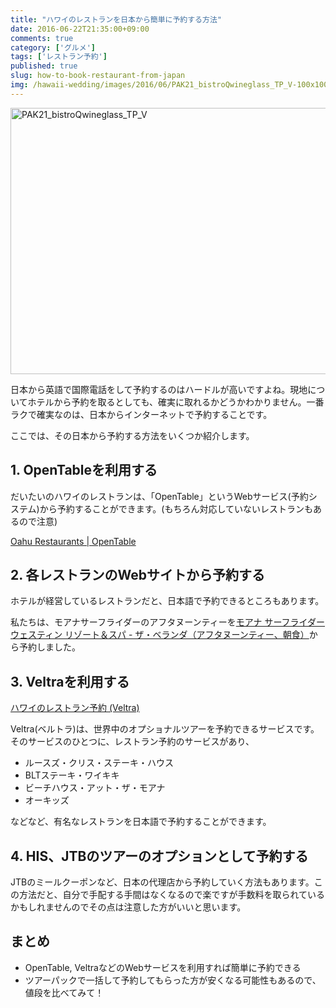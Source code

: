 ```yaml
---
title: "ハワイのレストランを日本から簡単に予約する方法"
date: 2016-06-22T21:35:00+09:00
comments: true
category: ['グルメ']
tags: ['レストラン予約']
published: true
slug: how-to-book-restaurant-from-japan
img: /hawaii-wedding/images/2016/06/PAK21_bistroQwineglass_TP_V-100x100.jpg
---
```


<img src="/hawaii-wedding/images/2016/06/PAK21_bistroQwineglass_TP_V-1024x682.jpg" alt="PAK21_bistroQwineglass_TP_V" width="640" height="426" class="aligncenter size-large wp-image-163" />

日本から英語で国際電話をして予約するのはハードルが高いですよね。現地についてホテルから予約を取るとしても、確実に取れるかどうかわかりません。一番ラクで確実なのは、日本からインターネットで予約することです。

ここでは、その日本から予約する方法をいくつか紹介します。


## 1. OpenTableを利用する

だいたいのハワイのレストランは、「OpenTable」というWebサービス(予約システム)から予約することができます。(もちろん対応していないレストランもあるので注意)

[Oahu Restaurants | OpenTable](http://www.opentable.com/hawaii-restaurants)

## 2. 各レストランのWebサイトから予約する

ホテルが経営しているレストランだと、日本語で予約できるところもあります。

私たちは、モアナサーフライダーのアフタヌーンティーを[モアナ サーフライダー ウェスティン リゾート＆スパ - ザ・ベランダ（アフタヌーンティー、朝食）](http://jp.moana-surfrider.com/veranda.htm)から予約しました。


## 3. Veltraを利用する

<a href="//ck.jp.ap.valuecommerce.com/servlet/referral?sid=3067752&pid=884461625&vc_url=http%3A%2F%2Fwww.veltra.com%2Fjp%2Fhawaii%2Foahu%2Fctg%2F6495%3A6495%2F%3Fsid%3D1011" target="_blank" rel="nofollow"><img src="//ad.jp.ap.valuecommerce.com/servlet/gifbanner?sid=3067752&pid=884461625" height="1" width="0" border="0">ハワイのレストラン予約 (Veltra)</a>

Veltra(ベルトラ)は、世界中のオプショナルツアーを予約できるサービスです。そのサービスのひとつに、レストラン予約のサービスがあり、

- ルースズ・クリス・ステーキ・ハウス
- BLTステーキ・ワイキキ
- ビーチハウス・アット・ザ・モアナ
- オーキッズ

などなど、有名なレストランを日本語で予約することができます。



## 4. HIS、JTBのツアーのオプションとして予約する

JTBのミールクーポンなど、日本の代理店から予約していく方法もあります。この方法だと、自分で手配する手間はなくなるので楽ですが手数料を取られているかもしれませんのでその点は注意した方がいいと思います。



## まとめ

- OpenTable, VeltraなどのWebサービスを利用すれば簡単に予約できる
- ツアーパックで一括して予約してもらった方が安くなる可能性もあるので、値段を比べてみて！

